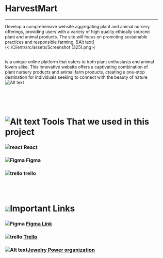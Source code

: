 
# HarvestMart

<hr/>
Develop a comprehensive website aggregating plant and animal nursery offerings, providing users with a variety of high quality ethically sourced plant and animal products.
The site will focus on promoting sustainable practices and responsible farming,
![Alt text](<./Client/src/assets/Screenshot (325).png>)
<br><br>

is a unique online platform that caters to both plant enthusiasts and animal lovers alike. This innovative website offers a captivating combination of plant nursery products and animal farm products, creating a one-stop destination for individuals seeking to connect with the beauty of nature
![ Alt text](<./Client/src/assets/localhost_5173__1524x694.4000244140625_default%20(1).h2d>)
<br><br>

<br><br>

# ![Alt text](<src/Golden%20image/jewelry%20(1).png>) Tools That we used in this project

### ![ react](src/Golden%20image/atom.png) React

### ![ Figma](src/Golden%20image/figma.png) Figma

### ![trello](src/Golden%20image/trello.png) trello

<br><br>

# ![ ](<src/Golden%20image/link%20(1).png>)Important Links

### ![ Figma](src/Golden%20image/figma.png) [ Figma Link](<https://www.figma.com/file/yDONz9PkZxwrRPbjaPXob0/html.to.design-(Community)?type=design&node-id=0-1&t=wsgtqEIxLlQwAsfk-0>)

### ![trello](src/Golden%20image/trello.png) [Trello](https://trello.com/b/gTQUDA5W/jewelry-power)

### ![Alt text](<src/Golden%20image/github%20(1).png>)[Jewelry Power organization](https://github.com/jewelry-power)

<br><br>
